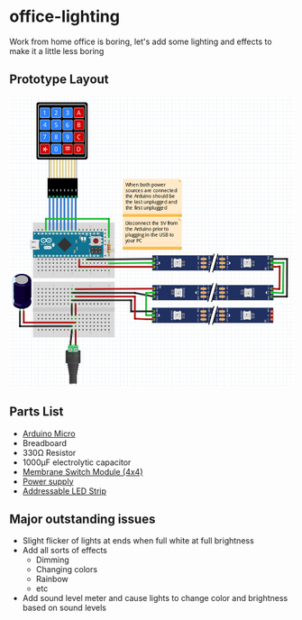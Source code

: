 # office-lighting
Work from home office is boring, let's add some lighting and effects to make it a little less boring

## Prototype Layout
![Image of prototype](/images/diagram.PNG)

## Parts List

 - [Arduino Micro](https://www.google.com)
 - Breadboard
 - 330Ω Resistor
 - 1000µF electrolytic capacitor
 - [Membrane Switch Module (4x4)](https://tinkersphere.com/buttons-switches/762-adhesive-keypad-membrane-matrix-3x4.html)
 - [Power supply](https://www.google.com)
 - [Addressable LED Strip](https://www.google.com)

## Major outstanding issues
- Slight flicker of lights at ends when full white at full brightness
- Add all sorts of effects
    - Dimming
    - Changing colors
    - Rainbow
    - etc
- Add sound level meter and cause lights to change color and brightness based on sound levels
